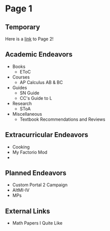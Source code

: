 # Page 1

## Temporary
Here is a [link](/page2) to Page 2!

## Academic Endeavors
- Books
  - EToC
- Courses
  - AP Calculus AB & BC
- Guides
  - SN Guide
  - CC's Guide to L
- Research
  - SToA
- Miscellaneous
  - Textbook Recommendations and Reviews

## Extracurricular Endeavors
- Cooking
- My Factorio Mod
- 

## Planned Endeavors
- Custom Portal 2 Campaign
- AItMI-IV
- MPs

## External Links
- Math Papers I Quite Like
